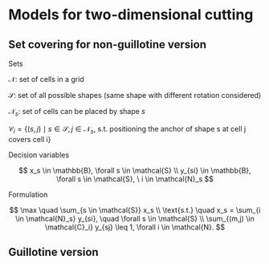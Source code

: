 # Models for two-dimensional cutting

## Set covering for non-guillotine version

Sets

$\mathcal{N}$: set of cells in a grid

$\mathcal{S}$: set of all possible shapes (same shape with different rotation considered)

$\mathcal{N}_s$: set of cells can be placed by shape $s$

$\mathcal{C}_i=\{(s, j) \mid s \in \mathcal{S}, j \in \mathcal{N}_s, \ \text{s.t. positioning the anchor of shape s at cell j covers cell i}\}$

Decision variables

$$
x_s \in \mathbb{B}, \forall s \in \mathcal{S} \\
y_{si} \in \mathbb{B}, \forall s \in \mathcal{S}, \ i \in \mathcal{N}_s
$$

Formulation

$$
\max \quad \sum_{s \in \mathcal{S}} x_s \\
\text{s.t.} \quad x_s = \sum_{i \in \mathcal{N}_s} y_{si}, \quad \forall s \in \mathcal{S} \\
\sum_{(m,j) \in \mathcal{C}_i} y_{sj} \leq 1, \forall i \in \mathcal{N}.
$$

## Guillotine version
